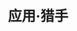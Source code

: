 ---
description: 通过拍摄和识别一个应用的图标来下载这个应用。也是一个分享的方法，只是要分清正品和山寨。
layout: post
results:
- primaryGenreName: Productivity
  version: '1.0.0'
  artworkUrl100: http://a1891.phobos.apple.com/us/r1000/082/Purple2/v4/eb/5f/3c/eb5f3c57-c45a-7495-a0d8-178c0da4653d/mzl.ffhbbkcy.png
  trackViewUrl: https://itunes.apple.com/cn/app/ying-yong-lie-shou/id652712101?mt=8&uo=4
  artworkUrl60: http://a1567.phobos.apple.com/us/r1000/092/Purple2/v4/45/b2/07/45b20773-4084-8c57-6e63-bf46105c30f2/icon_small.png
  userRatingCountForCurrentVersion: 9
  sellerName: Hangzhou Taotaosou Science & Technology Corp. Ltd.
  supportedDevices:
  - iPad3G
  - iPadFourthGen4G
  - iPhone4
  - iPodTouchourthGen
  - iPadThirdGen4G
  - iPodTouchFifthGen
  - iPadMini4G
  - iPadMini
  - iPhone5
  - iPadThirdGen
  - iPadFourthGen
  - iPodTouchThirdGen
  - iPad23G
  - iPad2Wifi
  - iPhone-3GS
  - iPhone4S
  - iPadWifi
  genres:
  - 效率
  - 工具
  trackName: 应用·猎手
  description: '“应用猎手”由中国图片搜索领导者“杭州淘淘搜科技有限公司”出品。借助应用猎手，好友之间只需拍摄对方iOS设备上的应用图标，即可轻松分享各自手机上的有趣应用。


    【功能简介】

    1.拍摄一下应用图标（iOS设备屏幕、应用宣传海报、高清设备的屏幕等），就能够将想要的应用下载到你的iPhone上。

    2.除了拍摄，你也可以从相册里拿出图片进行搜索。

    3.你还可以找到视觉上非常相似的应用（例如：拍摄你的宠物、花草、明星头像等）。


    【搜索小技巧】

    1.尽量使应用图标中心与取景框内准心重合，并将图标完全包围在取景框内；从相册里拿取图片时同理。

    2.单指轻触屏幕会加快相机聚焦，拍摄的照片越清晰，效果越好。

    3.双指张开或合拢可以平滑调节相机焦距，在较远距离也能快速捕捉图标。'
  price: 0
  trackId: 652712101
  releaseDate: '2013-06-01T04:27:14Z'
  screenshotUrls:
  - http://a1.mzstatic.com/us/r1000/061/Purple2/v4/4b/db/32/4bdb32f0-e4ee-7567-f85a-061f3f446852/mzl.rxiytmem.1136x1136-75.jpg
  - http://a1.mzstatic.com/us/r1000/077/Purple2/v4/2f/30/5a/2f305a42-9d47-7d4c-e455-0f8a97b6ca45/mzl.aqbyrvvn.1136x1136-75.jpg
  - http://a1.mzstatic.com/us/r1000/086/Purple2/v4/e0/a3/50/e0a3504a-c988-ff0f-a815-7cdd724758dc/mzl.rmkzrsft.1136x1136-75.jpg
  - http://a3.mzstatic.com/us/r1000/072/Purple/v4/db/6e/b5/db6eb5c6-a5d6-285f-ccf9-d6dd67e67cfe/mzl.gmiyacdo.1136x1136-75.jpg
  - http://a3.mzstatic.com/us/r1000/091/Purple/v4/e3/c0/9f/e3c09f07-f723-8ae7-f220-a3f86cf4a0d5/mzl.rvyuzvem.1136x1136-75.jpg
  artistViewUrl: https://itunes.apple.com/cn/artist/hangzhou-taotaosou-science/id652712104?uo=4
  primaryGenreId: 6007
  userRatingCount: 9
  averageUserRatingForCurrentVersion: 5
  kind: software
  fileSizeBytes: '6647961'
  bundleId: com.taotaosou.apphunter
  sellerUrl: http://m.taotaosou.com
  trackContentRating: 4+
  artistName: Hangzhou Taotaosou Science & Technology Corp. Ltd.
  trackCensoredName: 应用·猎手
  isGameCenterEnabled: false
  contentAdvisoryRating: 4+
  languageCodesISO2A:
  - ZH
  averageUserRating: 5
  features: &a []
  wrapperType: software
  artworkUrl512: http://a1891.phobos.apple.com/us/r1000/082/Purple2/v4/eb/5f/3c/eb5f3c57-c45a-7495-a0d8-178c0da4653d/mzl.ffhbbkcy.png
  formattedPrice: 免费
  artistId: 652712104
  genreIds:
  - '6007'
  - '6002'
  currency: CNY
  ipadScreenshotUrls: *a
category: 效率
tags: tag1
resultCount: 1
title: 应用·猎手

---
